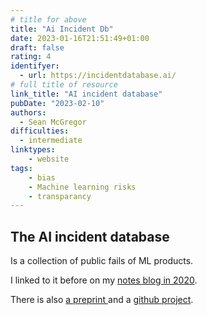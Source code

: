 ```yaml
---
# title for above
title: "Ai Incident Db"
date: 2023-01-16T21:51:49+01:00
draft: false
rating: 4
identifyer:
  - url: https://incidentdatabase.ai/
# full title of resource
link_title: "AI incident database"
pubDate: "2023-02-10"
authors:
  - Sean McGregor
difficulties:
  - intermediate
linktypes:
    - website
tags:
    - bias
    - Machine learning risks
    - transparancy
---
```


## The AI incident database
Is a collection of public fails of ML products. 

I linked to it before on my [notes blog in 2020](https://notes.rmhogervorst.nl/post/2020/12/03/ai-incident-database/).

There is also [a preprint ](https://arxiv.org/abs/2211.10384)
and a [github project](https://github.com/responsible-ai-collaborative/aiid).

